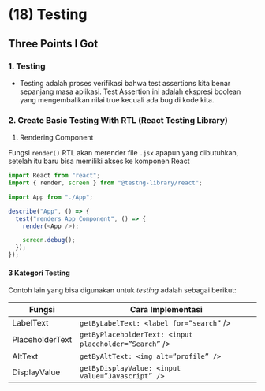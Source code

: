 # (18) Testing

## Three Points I Got

### 1. Testing
- Testing adalah proses verifikasi bahwa test assertions kita benar sepanjang masa aplikasi. Test Assertion ini adalah ekspresi boolean yang mengembalikan nilai true kecuali ada bug di kode kita.


### 2. Create Basic Testing With RTL (React Testing Library)

1. Rendering Component

Fungsi `render()` RTL akan merender file `.jsx` apapun yang dibutuhkan, setelah itu baru bisa memiliki akses ke komponen React

```js
import React from "react";
import { render, screen } from "@testng-library/react";

import App from "./App";

describe("App", () => {
  test("renders App Component", () => {
    render(<App />);

    screen.debug();
  });
});
```

#### 3 Kategori Testing

Contoh lain yang bisa digunakan untuk _testing_ adalah sebagai berikut:

| Fungsi          | Cara Implementasi                                      |
| --------------- | ------------------------------------------------------ |
| LabelText       | `getByLabelText: <label for=”search”` />               |
| PlaceholderText | `getByPlaceholderText: <input placeholder=”Search”` /> |
| AltText         | `getByAltText: <img alt=”profile” />`                  |
| DisplayValue    | `getByDisplayValue: <input value=”Javascript” />`      |